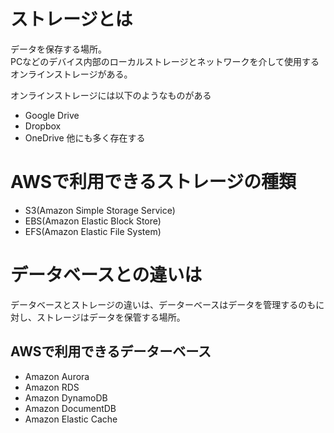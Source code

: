 # ストレージとは
データを保存する場所。  
PCなどのデバイス内部のローカルストレージとネットワークを介して使用するオンラインストレージがある。

オンラインストレージには以下のようなものがある
* Google Drive
* Dropbox
* OneDrive
他にも多く存在する

# AWSで利用できるストレージの種類
* S3(Amazon Simple Storage Service)
* EBS(Amazon Elastic Block Store)
* EFS(Amazon Elastic File System)

# データベースとの違いは
データベースとストレージの違いは、データーベースはデータを管理するのもに対し、ストレージはデータを保管する場所。

## AWSで利用できるデーターベース
* Amazon Aurora
* Amazon RDS
* Amazon DynamoDB
* Amazon DocumentDB
* Amazon Elastic Cache

